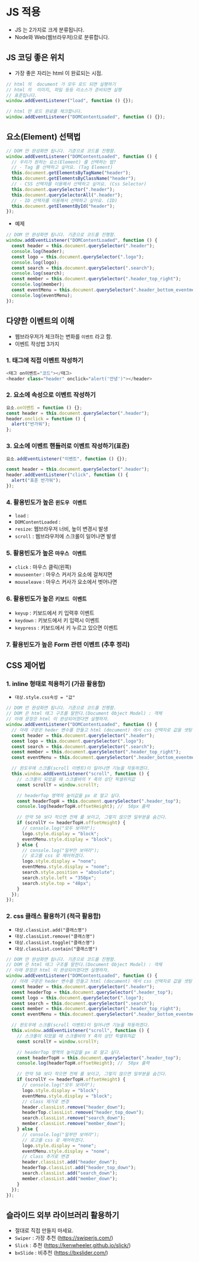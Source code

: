 # JS 적용

- JS 는 2가지로 크게 분류됩니다.
- Node와 Web(웹브라우저)으로 분류합니다.

## JS 코딩 좋은 위치

- 가장 좋은 자리는 html 이 완료되는 시점.

```js
// html 의  document 가 모두 로드 되면 실행하기
// html 의  이미지, 파일 등등 리소스가 준비되면 실행
// 표준입니다.
window.addEventListener("load", function () {});

// html 만 로드 완료를 체크합니다.
window.addEventListener("DOMContentLoaded", function () {});
```

## 요소(Element) 선택법

```js
// DOM 만 완성화면 됩니다. 기준으로 코드를 진행함.
window.addEventListener("DOMContentLoaded", function () {
  // 우리가 원하는 요소(Element) 를 선택하는 법?
  // - Tag 를 선택하고 싶어요. (Tag Element)
  this.document.getElementsByTagName("header");
  this.document.getElementsByClassName("header");
  // - CSS 선택자를 이용해서 선택하고 싶어요. (Css Selector)
  this.document.querySelector(".header");
  this.document.querySelectorAll(".header");
  // - ID 선택자를 이용해서 선택하고 싶어요. (ID)
  this.document.getElementById("header");
});
```

- 예제

```js
// DOM 만 완성화면 됩니다. 기준으로 코드를 진행함.
window.addEventListener("DOMContentLoaded", function () {
  const header = this.document.querySelector(".header");
  console.log(header);
  const logo = this.document.querySelector(".logo");
  console.log(logo);
  const search = this.document.querySelector(".search");
  console.log(search);
  const member = this.document.querySelector(".header_top_right");
  console.log(member);
  const eventMenu = this.document.querySelector(".header_bottom_eventmenu");
  console.log(eventMenu);
});
```

## 다양한 이벤트의 이해

- 웹브라우저가 체크하는 변화를 `이벤트` 라고 함.
- 이벤트 작성법 3가지

### 1. 태그에 직접 이벤트 작성하기

```js
<태그 on이벤트="코드"></태그>
<header class="header" onclick="alert('안녕')"></header>
```

### 2. 요소에 속성으로 이벤트 작성하기

```js
요소.on이벤트 = function () {};
const header = this.document.querySelector(".header");
header.onclick = function () {
  alert("반가워");
};
```

### 3. 요소에 이벤트 핸들러로 이벤트 작성하기(표준)

```js
요소.addEventListener("이벤트", function () {});

const header = this.document.querySelector(".header");
header.addEventListener("click", function () {
  alert("표준 반가워");
});
```

### 4. 활용빈도가 높은 `윈도우 이벤트`

- `load` :
- `DOMContentLoaded` :
- `resize`: 웹브라우저 너비, 높이 변경시 발생
- `scroll` : 웹브라우저에 스크롤이 일어나면 발생

### 5. 활용빈도가 높은 `마우스 이벤트`

- `click` : 마우스 클릭(왼쪽)
- `mouseenter` : 마우스 커서가 요소에 걸쳐지면
- `mouseleave` : 마우스 커사가 요소에서 벗어나면

### 6. 활용빈도가 높은 `키보드 이벤트`

- `keyup` : 키보드에서 키 입력후 이벤트
- `keydown` : 키보드에서 키 입력시 이벤트
- `keypress` : 키보드에서 키 누르고 있으면 이벤트

### 7. 활용빈도가 높은 Form 관련 이벤트 (추후 정리)

## CSS 제어법

### 1. inline 형태로 적용하기 (가끔 활용함)

- `대상.style.css속성 = "값"`

```js
// DOM 만 완성화면 됩니다. 기준으로 코드를 진행함.
// DOM 은 html 태그 구조를 말한다.(Document Object Model) : 객체
// 아래 문장은 html 이 완성되어졌다면 실행하자.
window.addEventListener("DOMContentLoaded", function () {
  // 아래 구문은 heder 변수를 만들고 html (document) 에서 css 선택자로 값을 셋팅
  const header = this.document.querySelector(".header");
  const logo = this.document.querySelector(".logo");
  const search = this.document.querySelector(".search");
  const member = this.document.querySelector(".header_top_right");
  const eventMenu = this.document.querySelector(".header_bottom_eventmenu");

  // 윈도우에 스크롤(scroll 이벤트)이 일어나면 기능을 작동하겠다.
  this.window.addEventListener("scroll", function () {
    // 스크롤이 되었을 때 스크롤바의 Y 축의 상단 픽셀위치값
    const scrollY = window.scrollY;

    // headerTop 영역의 높이값을 px 로 알고 싶다.
    const headerTopH = this.document.querySelector(".header_top");
    console.log(headerTopH.offsetHeight); //  50px 출력

    // 만약 50 보다 작으면 전체 를 보이고, 그렇지 않으면 일부분을 숨긴다.
    if (scrollY <= headerTopH.offsetHeight) {
      // console.log("모두 보여라");
      logo.style.display = "block";
      eventMenu.style.display = "block";
    } else {
      // console.log("일부만 보여라");
      // 로고를 css 로 제어하겠다.
      logo.style.display = "none";
      eventMenu.style.display = "none";
      search.style.position = "absolute";
      search.style.left = "350px";
      search.style.top = "48px";
    }
  });
});
```

### 2. css 클래스 활용하기 (적극 활용함)

- `대상.classList.add("클래스명")`
- `대상.classList.remove("클래스명")`
- `대상.classList.toggle("클래스명")`
- `대상.classList.contain("클래스명")`

```js
// DOM 만 완성화면 됩니다. 기준으로 코드를 진행함.
// DOM 은 html 태그 구조를 말한다.(Document Object Model) : 객체
// 아래 문장은 html 이 완성되어졌다면 실행하자.
window.addEventListener("DOMContentLoaded", function () {
  // 아래 구문은 heder 변수를 만들고 html (document) 에서 css 선택자로 값을 셋팅
  const header = this.document.querySelector(".header");
  const headerTop = this.document.querySelector(".header_top");
  const logo = this.document.querySelector(".logo");
  const search = this.document.querySelector(".search");
  const member = this.document.querySelector(".header_top_right");
  const eventMenu = this.document.querySelector(".header_bottom_eventmenu");

  // 윈도우에 스크롤(scroll 이벤트)이 일어나면 기능을 작동하겠다.
  this.window.addEventListener("scroll", function () {
    // 스크롤이 되었을 때 스크롤바의 Y 축의 상단 픽셀위치값
    const scrollY = window.scrollY;

    // headerTop 영역의 높이값을 px 로 알고 싶다.
    const headerTopH = this.document.querySelector(".header_top");
    console.log(headerTopH.offsetHeight); //  50px 출력

    // 만약 50 보다 작으면 전체 를 보이고, 그렇지 않으면 일부분을 숨긴다.
    if (scrollY <= headerTopH.offsetHeight) {
      // console.log("모두 보여라");
      logo.style.display = "block";
      eventMenu.style.display = "block";
      // class 제거로 변경
      header.classList.remove("header_down");
      headerTop.classList.remove("header_top_down");
      search.classList.remove("search_down");
      member.classList.remove("member_down");
    } else {
      // console.log("일부만 보여라");
      // 로고를 css 로 제어하겠다.
      logo.style.display = "none";
      eventMenu.style.display = "none";
      // class 추가로 변경
      header.classList.add("header_down");
      headerTop.classList.add("header_top_down");
      search.classList.add("search_down");
      member.classList.add("member_down");
    }
  });
});
```

## 슬라이드 외부 라이브러리 활용하기

- 절대로 직접 만들지 마세요.
- `Swiper` : 가장 추천 (https://swiperjs.com/)
- `Slick` : 추천 (https://kenwheeler.github.io/slick/)
- `bxSlide` : 비추천 (https://bxslider.com/)
